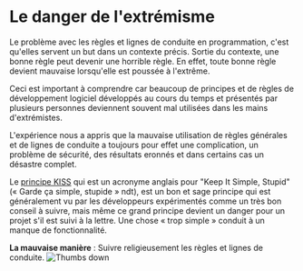# Le danger de l'extrémisme #

Le problème avec les règles et lignes de conduite en programmation, c'est qu'elles servent un but dans un contexte précis. Sortie du contexte, une bonne règle peut devenir une horrible règle. En effet, toute bonne règle devient mauvaise lorsqu'elle est poussée à l'extrême.

Ceci est important à comprendre car beaucoup de principes et de règles de développement logiciel développés au cours du temps et présentés par plusieurs personnes deviennent souvent mal utilisées dans les mains d'extrémistes.

L'expérience nous a appris que la mauvaise utilisation de règles générales et de lignes de conduite a toujours pour effet une complication, un problème de sécurité, des résultats eronnés et dans certains cas un désastre complet.

Le [principe KISS](https://fr.wikipedia.org/wiki/Principe_KISS) qui est un acronyme anglais pour "Keep It Simple, Stupid" (« Garde ça simple, stupide » ndt), est un bon et sage principe qui est généralement vu par les développeurs expérimentés comme un très bon conseil à suivre, mais même ce grand principe devient un danger pour un projet s'il est suivi à la lettre. Une chose « trop simple » conduit à un manque de fonctionnalité.

**La mauvaise manière** : Suivre religieusement les règles et lignes de conduite. ![Thumbs down](/img/thumbs-down.png)
